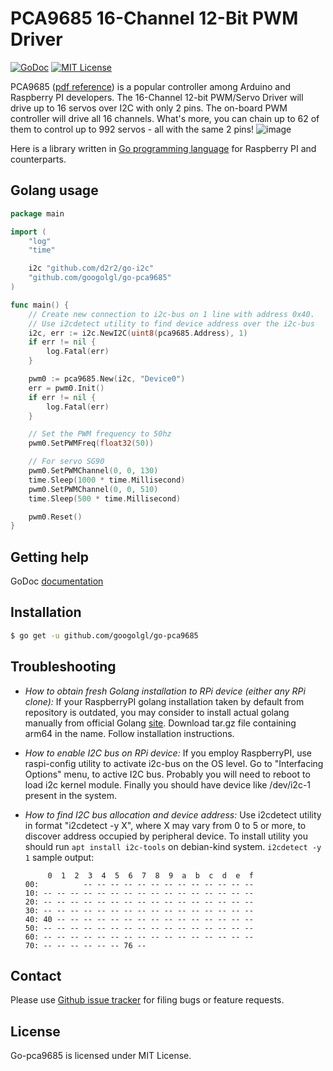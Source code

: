 PCA9685 16-Channel 12-Bit PWM Driver
============================================================

[![GoDoc](https://godoc.org/github.com/googolgl/go-pca9685?status.svg)](https://godoc.org/github.com/googolgl/go-pca9685)
[![MIT License](http://img.shields.io/badge/License-MIT-yellow.svg)](./LICENSE)

PCA9685 ([pdf reference](https://raw.github.com/googolgl/go-pca9685/master/docs/pca9685.pdf)) is a popular controller among Arduino and Raspberry PI developers.
The 16-Channel 12-bit PWM/Servo Driver will drive up to 16 servos over I2C with only 2 pins.  The on-board PWM controller will drive all 16 channels.  What's more, you can chain up to 62 of them to control up to 992 servos - all with the same 2 pins!
![image](https://raw.github.com/googolgl/go-pca9685/master/docs/pca9685.jpg)

Here is a library written in [Go programming language](https://golang.org/) for Raspberry PI and counterparts.

Golang usage
------------


```go
package main

import (
	"log"
	"time"

	i2c "github.com/d2r2/go-i2c"
	"github.com/googolgl/go-pca9685"
)

func main() {
	// Create new connection to i2c-bus on 1 line with address 0x40.
	// Use i2cdetect utility to find device address over the i2c-bus
	i2c, err := i2c.NewI2C(uint8(pca9685.Address), 1)
	if err != nil {
		log.Fatal(err)
	}

	pwm0 := pca9685.New(i2c, "Device0")
	err = pwm0.Init()
	if err != nil {
		log.Fatal(err)
	}

	// Set the PWM frequency to 50hz
	pwm0.SetPWMFreq(float32(50))

	// For servo SG90
	pwm0.SetPWMChannel(0, 0, 130)
	time.Sleep(1000 * time.Millisecond)
	pwm0.SetPWMChannel(0, 0, 510)
	time.Sleep(500 * time.Millisecond)

	pwm0.Reset()
}
```


Getting help
------------

GoDoc [documentation](http://godoc.org/github.com/googolgl/go-pca9685)

Installation
------------

```bash
$ go get -u github.com/googolgl/go-pca9685
```

Troubleshooting
--------------

- *How to obtain fresh Golang installation to RPi device (either any RPi clone):*
If your RaspberryPI golang installation taken by default from repository is outdated, you may consider
to install actual golang manually from official Golang [site](https://golang.org/dl/). Download
tar.gz file containing arm64 in the name. Follow installation instructions.

- *How to enable I2C bus on RPi device:*
If you employ RaspberryPI, use raspi-config utility to activate i2c-bus on the OS level.
Go to "Interfacing Options" menu, to active I2C bus.
Probably you will need to reboot to load i2c kernel module.
Finally you should have device like /dev/i2c-1 present in the system.

- *How to find I2C bus allocation and device address:*
Use i2cdetect utility in format "i2cdetect -y X", where X may vary from 0 to 5 or more,
to discover address occupied by peripheral device. To install utility you should run
`apt install i2c-tools` on debian-kind system. `i2cdetect -y 1` sample output:
	```
	     0  1  2  3  4  5  6  7  8  9  a  b  c  d  e  f
	00:          -- -- -- -- -- -- -- -- -- -- -- -- --
	10: -- -- -- -- -- -- -- -- -- -- -- -- -- -- -- --
	20: -- -- -- -- -- -- -- -- -- -- -- -- -- -- -- --
	30: -- -- -- -- -- -- -- -- -- -- -- -- -- -- -- --
	40: 40 -- -- -- -- -- -- -- -- -- -- -- -- -- -- --
	50: -- -- -- -- -- -- -- -- -- -- -- -- -- -- -- --
	60: -- -- -- -- -- -- -- -- -- -- -- -- -- -- -- --
	70: -- -- -- -- -- -- 76 --    
	```

Contact
-------

Please use [Github issue tracker](https://github.com/googolgl/go-pca9685/issues) for filing bugs or feature requests.


License
-------

Go-pca9685 is licensed under MIT License.
